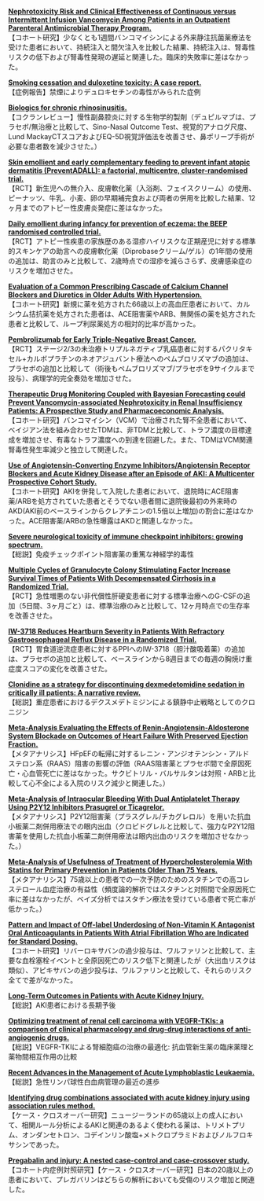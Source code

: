 [**Nephrotoxicity Risk and Clinical Effectiveness of Continuous versus Intermittent Infusion Vancomycin Among Patients in an Outpatient Parenteral Antimicrobial Therapy Program.**](https://www.ncbi.nlm.nih.gov/pubmed/32090347)  
【コホート研究】少なくとも1週間バンコマイシンによる外来静注抗菌薬療法を受けた患者において、持続注入と間欠注入を比較した結果、持続注入は、腎毒性リスクの低下および腎毒性発現の遅延と関連した。臨床的失敗率に差はなかった。

[**Smoking cessation and duloxetine toxicity: A case report.**](https://www.ncbi.nlm.nih.gov/pubmed/32094037)  
【症例報告】禁煙によりデュロキセチンの毒性がみられた症例

[**Biologics for chronic rhinosinusitis.**](https://www.ncbi.nlm.nih.gov/pubmed/32102112)  
【コクランレビュー】慢性副鼻腔炎に対する生物学的製剤（デュピルマブは、プラセボ/無治療と比較して、Sino-Nasal Outcome Test、視覚的アナログ尺度、Lund MackayCTスコアおよびEQ-5D視覚評価法を改善させ、鼻ポリープ手術が必要な患者数を減少させた。）

[**Skin emollient and early complementary feeding to prevent infant atopic dermatitis (PreventADALL): a factorial, multicentre, cluster-randomised trial.**](https://www.ncbi.nlm.nih.gov/pubmed/32087121)  
【RCT】新生児への無介入、皮膚軟化薬（入浴剤、フェイスクリーム）の使用、ピーナッツ、牛乳、小麦、卵の早期補完食および両者の併用を比較した結果、12ヶ月までのアトピー性皮膚炎発症に差はなかった。

[**Daily emollient during infancy for prevention of eczema: the BEEP randomised controlled trial.**](https://www.ncbi.nlm.nih.gov/pubmed/32087126)  
【RCT】アトピー性疾患の家族歴のある湿疹ハイリスクな正期産児に対する標準的スキンケアの助言への皮膚軟化薬（Diprobaseクリーム/ゲル）の1年間の使用の追加は、助言のみと比較して、2歳時点での湿疹を減らさらず、皮膚感染症のリスクを増加させた。

[**Evaluation of a Common Prescribing Cascade of Calcium Channel Blockers and Diuretics in Older Adults With Hypertension.**](https://www.ncbi.nlm.nih.gov/pubmed/32091538)  
【コホート研究】新規に薬を処方された66歳以上の高血圧患者において、カルシウム拮抗薬を処方された患者は、ACE阻害薬やARB、無関係の薬を処方された患者と比較して、ループ利尿薬処方の相対的比率が高かった。

[**Pembrolizumab for Early Triple-Negative Breast Cancer.**](https://www.ncbi.nlm.nih.gov/pubmed/32101663)  
【RCT】ステージ2/3の未治療トリプルネガティブ乳癌患者に対するパクリタキセル+カルボプラチンのネオアジュバント療法へのペムブロリズマブの追加は、プラセボの追加と比較して（術後もペムブロリズマブ/プラセボを9サイクルまで投与）、病理学的完全奏効を増加させた。

[**Therapeutic Drug Monitoring Coupled with Bayesian Forecasting could Prevent Vancomycin-associated Nephrotoxicity in Renal Insufficiency Patients: A Prospective Study and Pharmacoeconomic Analysis.**](https://www.ncbi.nlm.nih.gov/pubmed/32097248)  
【コホート研究】バンコマイシン（VCM）で治療された腎不全患者において、ベイジアン法を組み合わせたTDMは、非TDMと比較して、トラフ濃度の目標達成を増加させ、有毒なトラフ濃度への到達を回避した。また、TDMはVCM関連腎毒性発生率減少と独立して関連した。

[**Use of Angiotensin-Converting Enzyme Inhibitors/Angiotensin Receptor Blockers and Acute Kidney Disease after an Episode of AKI: A Multicenter Prospective Cohort Study.**](https://www.ncbi.nlm.nih.gov/pubmed/32088714)  
【コホート研究】AKIを併発して入院した患者において、退院時にACE阻害薬/ARBを処方されていた患者とそうでない患者間に退院後最初の外来時のAKD(AKI前のベースラインからクレアチニンの1.5倍以上増加)の割合に差はなかった。ACE阻害薬/ARBの急性曝露はAKDと関連しなかった。

[**Severe neurological toxicity of immune checkpoint inhibitors: growing spectrum.**](https://www.ncbi.nlm.nih.gov/pubmed/32086972)  
【総説】免疫チェックポイント阻害薬の重篤な神経学的毒性

[**Multiple Cycles of Granulocyte Colony Stimulating Factor Increase Survival Times of Patients With Decompensated Cirrhosis in a Randomized Trial.**](https://www.ncbi.nlm.nih.gov/pubmed/32088302)  
【RCT】急性増悪のない非代償性肝硬変患者に対する標準治療へのG-CSFの追加（5日間、3ヶ月ごと）は、標準治療のみと比較して、12ヶ月時点での生存率を改善させた。

[**IW-3718 Reduces Heartburn Severity in Patients With Refractory Gastroesophageal Reflux Disease in a Randomized Trial.**](https://www.ncbi.nlm.nih.gov/pubmed/32092310)  
【RCT】胃食道逆流症患者に対するPPIへのIW-3718（胆汁酸吸着薬）の追加は、プラセボの追加と比較して、ベースラインから8週目までの毎週の胸焼け重症度スコアの変化を改善させた。

[**Clonidine as a strategy for discontinuing dexmedetomidine sedation in critically ill patients: A narrative review.**](https://www.ncbi.nlm.nih.gov/pubmed/32086509)  
【総説】重症患者におけるデクスメデトミジンによる鎮静中止戦略としてのクロニジン

[**Meta-Analysis Evaluating the Effects of Renin-Angiotensin-Aldosterone System Blockade on Outcomes of Heart Failure With Preserved Ejection Fraction.**](https://www.ncbi.nlm.nih.gov/pubmed/32081366)  
【メタアナリシス】HFpEFの転帰に対するレニン・アンジオテンシン・アルドステロン系（RAAS）阻害の影響の評価（RAAS阻害薬とプラセボ間で全原因死亡・心血管死亡に差はなかった。サクビトリル・バルサルタンは対照・ARBと比較して心不全による入院のリスク減少と関連した。）

[**Meta-Analysis of Intraocular Bleeding With Dual Antiplatelet Therapy Using P2Y12 Inhibitors Prasugrel or Ticagrelor.**](https://www.ncbi.nlm.nih.gov/pubmed/32081368)  
【メタアナリシス】P2Y12阻害薬（プラスグレル/チカグレロル）を用いた抗血小板薬二剤併用療法での眼内出血（クロピドグレルと比較して、強力なP2Y12阻害薬を使用した抗血小板薬二剤併用療法は眼内出血のリスクを増加させなかった。）

[**Meta-Analysis of Usefulness of Treatment of Hypercholesterolemia With Statins for Primary Prevention in Patients Older Than 75 Years.**](https://www.ncbi.nlm.nih.gov/pubmed/32088001)  
【メタアナリシス】75歳以上の患者での一次予防のためのスタチンでの高コレステロール血症治療の有益性（頻度論的解析ではスタチンと対照間で全原因死亡率に差はなかったが、ベイズ分析ではスタチン療法を受けている患者で死亡率が低かった。）

[**Pattern and Impact of Off-label Underdosing of Non-Vitamin K Antagonist Oral Anticoagulants in Patients With Atrial Fibrillation Who are Indicated for Standard Dosing.**](https://www.ncbi.nlm.nih.gov/pubmed/32098658)  
【コホート研究】リバーロキサバンの過少投与は、ワルファリンと比較して、主要な血栓塞栓イベントと全原因死亡のリスク低下と関連したが（大出血リスクは類似）、アピキサバンの過少投与は、ワルファリンと比較して、それらのリスク全てで差がなかった。

[**Long-Term Outcomes in Patients with Acute Kidney Injury.**](https://www.ncbi.nlm.nih.gov/pubmed/32075806)  
【総説】AKI患者における長期予後

[**Optimizing treatment of renal cell carcinoma with VEGFR-TKIs: a comparison of clinical pharmacology and drug-drug interactions of anti-angiogenic drugs.**](https://www.ncbi.nlm.nih.gov/pubmed/32044644)  
【総説】VEGFR-TKIによる腎細胞癌の治療の最適化: 抗血管新生薬の臨床薬理と薬物間相互作用の比較

[**Recent Advances in the Management of Acute Lymphoblastic Leukaemia.**](https://www.ncbi.nlm.nih.gov/pubmed/32095902)  
【総説】急性リンパ球性白血病管理の最近の進歩

[**Identifying drug combinations associated with acute kidney injury using association rules method.**](https://www.ncbi.nlm.nih.gov/pubmed/32080933)  
【ケース・クロスオーバー研究】ニュージーランドの65歳以上の成人において、相関ルール分析によるAKIと関連のあるよく使われる薬は、トリメトプリム、オンダンセトロン、コデインリン酸塩+メトクロプラミドおよびノルフロキサシンであった。

[**Pregabalin and injury: A nested case-control and case-crossover study.**](https://www.ncbi.nlm.nih.gov/pubmed/32086848)  
【コホート内症例対照研究】【ケース・クロスオーバー研究】日本の20歳以上の患者において、プレガバリンはどちらの解析においても受傷のリスク増加と関連した。
